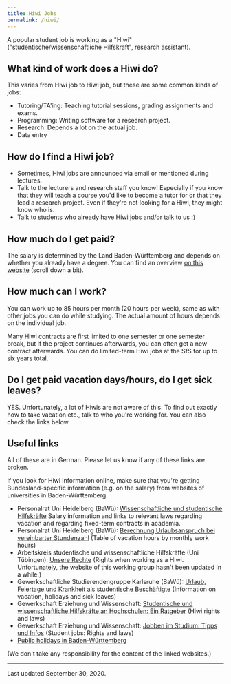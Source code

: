 ```yaml
---
title: Hiwi Jobs
permalink: /hiwi/
---
```


A popular student job is working as a "Hiwi" ("studentische/wissenschaftliche Hilfskraft", research assistant).

## What kind of work does a Hiwi do? 

This varies from Hiwi job to Hiwi job, but these are some common kinds of jobs:
* Tutoring/TA'ing: Teaching tutorial sessions, grading assignments and exams.
* Programming: Writing software for a research project.
* Research: Depends a lot on the actual job.
* Data entry

## How do I find a Hiwi job?

* Sometimes, Hiwi jobs are announced via email or mentioned during lectures.
* Talk to the lecturers and research staff you know! Especially if you know that they will teach a course you'd like to become a tutor for or that they lead a research project. Even if they're not looking for a Hiwi, they might know who is. 
* Talk to students who already have Hiwi jobs and/or talk to us :)

## How much do I get paid?

The salary is determined by the Land Baden-Württemberg and depends on whether you already have a degree. You can find an overview [on this website](https://www.uni-heidelberg.de/einrichtungen/organe/personalrat/Hiwi.html) (scroll down a bit).

## How much can I work?

You can work up to 85 hours per month (20 hours per week), same as with other jobs you can do while studying. The actual amount of hours depends on the individual job.

Many Hiwi contracts are first limited to one semester or one semester break, but if the project continues afterwards, you can often get a new contract afterwards. You can do limited-term Hiwi jobs at the SfS for up to six years total.

## Do I get paid vacation days/hours, do I get sick leaves?

YES. Unfortunately, a lot of Hiwis are not aware of this. To find out exactly how to take vacation etc., talk to who you're working for. You can also check the links below.

## Useful links

All of these are in German. Please let us know if any of these links are broken.

If you look for Hiwi information online, make sure that you're getting Bundesland-specific information (e.g. on the salary) from websites of universities in Baden-Württemberg.

* Personalrat Uni Heidelberg (BaWü): [Wissenschaftliche und studentische Hilfskräfte](https://www.uni-heidelberg.de/einrichtungen/organe/personalrat/Hiwi.html) Salary information and links to relevant laws regarding vacation and regarding fixed-term contracts in academia.
* Personalrat Uni Heidelberg (BaWü): [Berechnung Urlaubsanspruch bei vereinbarter Stundenzahl](https://www.uni-heidelberg.de/md/organe/personalrat/pv/urlaub_hiwi.pdf) (Table of vacation hours by monthly work hours)
* Arbeitskreis studentische und wissenschaftliche Hilfskräfte (Uni Tübingen): [Unsere Rechte](http://hiwistuebingen.blogsport.de/unsere-rechte/) (Rights when working as a Hiwi. Unfortunately, the website of this working group hasn't been updated in a while.)
* Gewerkschaftliche Studierendengruppe Karlsruhe (BaWü): [Urlaub, Feiertage und Krankheit als studentische Beschäftigte](http://gska.blogsport.de/2011/12/08/urlaub-feiertage-und-krankheit-als-studentische-beschaeftigte/) (Information on vacation, holidays and sick leaves)
* Gewerkschaft Erziehung und Wissenschaft: [Studentische und  wissenschaftliche Hilfskräfte an Hochschulen: Ein Ratgeber](https://www.gew.de/fileadmin/media/publikationen/hv/Hochschule_und_Forschung/Broschueren_und_Ratgeber/RatgeberSHK-WHK_A5_web.pdf) (Hiwi rights and laws)
* Gewerkschaft Erziehung und Wissenschaft: [Jobben im Studium: Tipps und Infos](https://www.gew.de/fileadmin/media/publikationen/hv/Hochschule_und_Forschung/Broschueren_und_Ratgeber/Jobben_im_Studium_web.pdf) (Student jobs: Rights and laws)
* [Public holidays in Baden-Württemberg](https://www.ferienwiki.de/feiertage/de/baden-wuerttemberg)

(We don't take any responsibility for the content of the linked websites.)

---

Last updated September 30, 2020.
